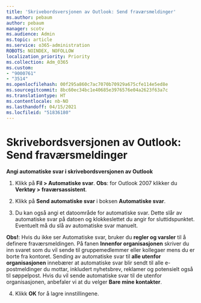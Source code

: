 ```yaml
---
title: 'Skrivebordsversjonen av Outlook: Send fraværsmeldinger'
ms.author: pebaum
author: pebaum
manager: scotv
ms.audience: Admin
ms.topic: article
ms.service: o365-administration
ROBOTS: NOINDEX, NOFOLLOW
localization_priority: Priority
ms.collection: Adm_O365
ms.custom:
- "9000761"
- "3514"
ms.openlocfilehash: 00f295a860c7ac7070b70929a675cfe114e5ed8e
ms.sourcegitcommit: 8bc60ec34bc1e40685e3976576e04a2623f63a7c
ms.translationtype: HT
ms.contentlocale: nb-NO
ms.lasthandoff: 04/15/2021
ms.locfileid: "51836180"
---
```

# <a name="outlook-desktop-send-out-of-office-replies"></a>Skrivebordsversjonen av Outlook: Send fraværsmeldinger

**Angi automatiske svar i skrivebordsversjonen av Outlook**

1. Klikk på **Fil > Automatiske svar**. **Obs**: for Outlook 2007 klikker du **Verktøy > fraværsassistent**.

2. Klikk på **Send automatiske svar** i boksen **Automatiske svar**.

3. Du kan også angi et datoområde for automatiske svar. Dette slår av automatiske svar på datoen og klokkeslettet du angir for sluttidspunktet. Eventuelt må du slå av automatiske svar manuelt.

**Obs!**: Hvis du ikke ser Automatiske svar, bruker du **regler og varsler** til å definere fraværsmeldingen. På fanen **Innenfor organisasjonen** skriver du inn svaret som du vil sende til gruppemedlemmer eller kollegaer mens du er borte fra kontoret. Sending av automatiske svar til **alle utenfor organisasjonen** innebærer at automatiske svar blir sendt til alle e-postmeldinger du mottar, inkludert nyhetsbrev, reklamer og potensielt også til søppelpost. Hvis du vil sende automatiske svar til de utenfor organisasjonen, anbefaler vi at du velger **Bare mine kontakter**.

4. Klikk **OK** for å lagre innstillingene.
